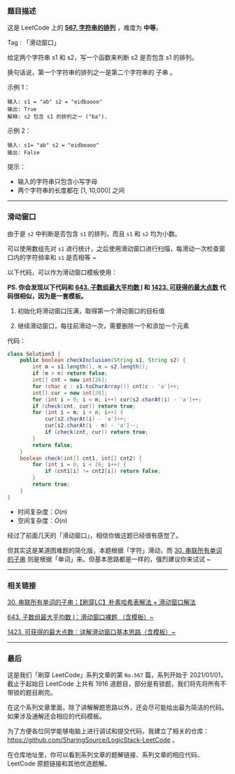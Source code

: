 ### 题目描述

这是 LeetCode 上的 **[567. 字符串的排列](https://leetcode-cn.com/problems/permutation-in-string/solution/an-zi-fu-hua-dong-ruo-bao-liao-lai-shi-s-h2xq/)** ，难度为 **中等**。

Tag : 「滑动窗口」



给定两个字符串 s1 和 s2，写一个函数来判断 s2 是否包含 s1 的排列。

换句话说，第一个字符串的排列之一是第二个字符串的 子串 。

示例 1：
```
输入: s1 = "ab" s2 = "eidbaooo"
输出: True
解释: s2 包含 s1 的排列之一 ("ba").
```
示例 2：
```
输入: s1= "ab" s2 = "eidboaoo"
输出: False
```

提示：
* 输入的字符串只包含小写字母
* 两个字符串的长度都在 [1, 10,000] 之间

---

### 滑动窗口

由于是 `s2` 中判断是否包含 `s1` 的排列，而且 `s1` 和 `s2` 均为小数。

可以使用数组先对 `s1` 进行统计，之后使用滑动窗口进行扫描，每滑动一次检查窗口内的字符频率和 `s1` 是否相等 ~ 

以下代码，可以作为滑动窗口模板使用：

**PS. 你会发现以下代码和 [643. 子数组最大平均数 I](https://leetcode-cn.com/problems/maximum-average-subarray-i/) 和 [1423. 可获得的最大点数](https://leetcode-cn.com/problems/maximum-points-you-can-obtain-from-cards/) 代码很相似，因为是一套模板。**

1. 初始化将滑动窗口压满，取得第一个滑动窗口的目标值

2. 继续滑动窗口，每往前滑动一次，需要删除一个和添加一个元素

代码：
```java
class Solution3 {
    public boolean checkInclusion(String s1, String s2) {
        int m = s1.length(), n = s2.length();
        if (m > n) return false;
        int[] cnt = new int[26];
        for (char c : s1.toCharArray()) cnt[c - 'a']++;
        int[] cur = new int[26];
        for (int i = 0; i < m; i++) cur[s2.charAt(i) - 'a']++;
        if (check(cnt, cur)) return true;
        for (int i = m; i < n; i++) {
            cur[s2.charAt(i) - 'a']++;
            cur[s2.charAt(i - m) - 'a']--;
            if (check(cnt, cur)) return true;
        }
        return false;
    }
    boolean check(int[] cnt1, int[] cnt2) {
        for (int i = 0; i < 26; i++) {
            if (cnt1[i] != cnt2[i]) return false;
        }
        return true;
    }
}
```
* 时间复杂度：$O(n)$
* 空间复杂度：$O(n)$

经过了前面几天的「滑动窗口」，相信你做这题已经很有感觉了。

但其实这是某道困难题的简化版，本题根据「字符」滑动，而 [30. 串联所有单词的子串](https://leetcode-cn.com/problems/substring-with-concatenation-of-all-words/) 则是根据「单词」来。但基本思路都是一样的，强烈建议你来试试 ~ 

***

### 相关链接

[30. 串联所有单词的子串：【刷穿LC】朴素哈希表解法 + 滑动窗口解法](https://leetcode-cn.com/problems/substring-with-concatenation-of-all-words/solution/shua-chuan-lc-po-su-ha-xi-biao-jie-fa-hu-ml3x/)

[643. 子数组最大平均数 I：滑动窗口裸题 （含模板）~](https://leetcode-cn.com/problems/maximum-average-subarray-i/solution/hua-dong-chuang-kou-luo-ti-han-mo-ban-by-buo3/)

[1423. 可获得的最大点数：详解滑动窗口基本思路（含模板）~](https://leetcode-cn.com/problems/maximum-points-you-can-obtain-from-cards/solution/jian-dan-de-hua-dong-chuang-kou-he-kuai-1go5h/)

***


### 最后

这是我们「刷穿 LeetCode」系列文章的第 `No.567` 篇，系列开始于 2021/01/01，截止于起始日 LeetCode 上共有 1916 道题目，部分是有锁题，我们将先将所有不带锁的题目刷完。

在这个系列文章里面，除了讲解解题思路以外，还会尽可能给出最为简洁的代码。如果涉及通解还会相应的代码模板。

为了方便各位同学能够电脑上进行调试和提交代码，我建立了相关的仓库：https://github.com/SharingSource/LogicStack-LeetCode 。

在仓库地址里，你可以看到系列文章的题解链接、系列文章的相应代码、LeetCode 原题链接和其他优选题解。


